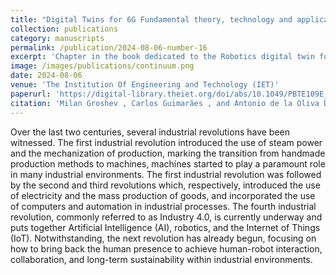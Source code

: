 ```yaml
---
title: "Digital Twins for 6G Fundamental theory, technology and applications"
collection: publications
category: manuscripts
permalink: /publication/2024-08-06-number-16
excerpt: 'Chapter in the book dedicated to the Robotics digital twin for 6G.'
image: /images/publications/continuum.png
date: 2024-08-06
venue: 'The Institution Of Engineering and Technology (IET)'
paperurl: 'https://digital-library.theiet.org/doi/abs/10.1049/PBTE109E_ch10'
citation: 'Milan Groshev , Carlos Guimarães , and Antonio de la Oliva Digital Twins for 6G : Fundamental theory, technology and applications. 2024'
---
```

Over the last two centuries, several industrial revolutions have been witnessed. The first industrial revolution introduced the use of steam power and the mechanization of production, marking the transition from handmade production methods to machines, machines started to play a paramount role in many industrial environments. The first industrial revolution was followed by the second and third revolutions which, respectively, introduced the use of electricity and the mass production of goods, and incorporated the use of computers and automation in industrial processes. The fourth industrial revolution, commonly referred to as Industry 4.0, is currently underway and puts together Artificial Intelligence (AI), robotics, and the Internet of Things (IoT). Notwithstanding, the next revolution has already begun, focusing on how to bring back the human presence to achieve human-robot interaction, collaboration, and long-term sustainability within industrial environments.
